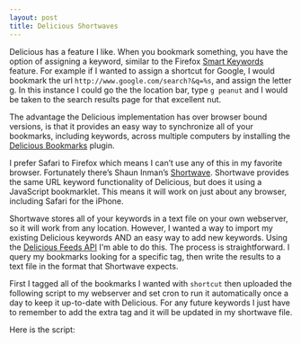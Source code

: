 ```yaml
---
layout: post
title: Delicious Shortwaves
---
```


Delicious has a feature I like. When you bookmark something, you have the option of assigning a keyword, similar to the Firefox [Smart Keywords][sk] feature. For example if I wanted to assign a shortcut for Google, I would bookmark the url `http://www.google.com/search?&q=%s`, and assign the letter g. In this instance I could go the the location bar, type `g peanut` and I would be taken to the search results page for that excellent nut.

[sk]: http://support.mozilla.com/en-US/kb/Smart+keywords

The advantage the Delicious implementation has over browser bound versions, is that it provides an easy way to synchronize all of your bookmarks, including keywords, across multiple computers by installing the [Delicious Bookmarks][db] plugin. 

[db]: https://addons.mozilla.org/en-US/firefox/addon/3615

I prefer Safari to Firefox which means I can’t use any of this in my favorite browser. Fortunately there’s Shaun Inman’s [Shortwave][sw]. Shortwave provides the same URL keyword functionality of Delicious, but does it using a JavaScript bookmarklet. This means it will work on just about any browser, including Safari for the iPhone.

[sw]: http://shortwaveapp.com/

Shortwave stores all of your keywords in a text file on your own webserver, so it will work from any location. However, I wanted a way to import my existing Delicious keywords AND an easy way to add new keywords. Using the [Delicious Feeds API][df] I'm able to do this. The process is straightforward. I query my bookmarks looking for a specific tag, then write the results to a text file in the format that Shortwave expects.

[df]: http://delicious.com/help/feeds

First I tagged all of the bookmarks I wanted with `shortcut` then uploaded the following script to my webserver and set cron to run it automatically once a day to keep it up-to-date with Delicious. For any future keywords I just have to remember to add the extra tag and it will be updated in my shortwave file.

Here is the script:

<script src="http://gist.github.com/207575.js"> </script>

